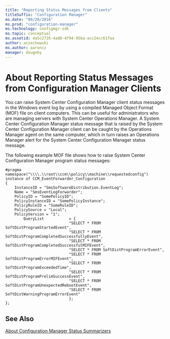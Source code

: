 ```yaml
---
title: "Reporting Status Messages from Clients"
titleSuffix: "Configuration Manager"
ms.date: "09/20/2016"
ms.prod: "configuration-manager"
ms.technology: configmgr-sdk
ms.topic: conceptual
ms.assetid: 4a5c2726-4ad8-4f94-95ba-acc24cc61faa
author: aczechowski
ms.author: aaroncz
manager: dougeby
---
```

# About Reporting Status Messages from Configuration Manager Clients
You can raise System Center Configuration Manager client status messages in the Windows event log by using a compiled Managed Object Format (MOF) file on client computers. This can be useful for administrators who are managing servers with System Center Operations Manager. A System Center Configuration Manager status message that is raised by the System Center Configuration Manager client can be caught by the Operations Manager agent on the same computer, which in turn raises an Operations Manager alert for the System Center Configuration Manager status message.  

 The following example MOF file shows how to raise System Center Configuration Manager program status messages:  

```  
#pragma namespace("\\\\.\\root\\ccm\\policy\\machine\\requestedconfig")  
instance of CCM_EventForwarder_Configuration  
{  
    InstanceID = "SmsSoftwareDistribution.EventLog";  
    Name = "SmsEventLogForwarder";  
    PolicyID = "SomePolicyID";  
    PolicyInstanceID = "SomePolicyInstance";  
    PolicyRuleID = "SomeRuleID";  
    PolicySource = "Local";  
    PolicyVersion = "1";  
        QueryList           = {  
                            "SELECT * FROM SoftDistProgramStartedEvent",  
                            "SELECT * FROM SoftDistProgramCompletedSuccessfullyEvent",  
                            "SELECT * FROM SoftDistProgramCompletedSuccessfulMIFEvent",  
                            "SELECT * FROM SoftDistProgramErrorEvent",  
                            "SELECT * FROM SoftDistProgramErrorMIFEvent",  
                            "SELECT * FROM SoftDistProgramExceededTime",  
                            "SELECT * FROM SoftDistProgramPrelimSuccessEvent",  
                            "SELECT * FROM SoftDistProgramUnexpectedRebootEvent",  
                            "SELECT * FROM SoftDistWarningProgramErrorEvent"  
                            };    
};  
```  

## See Also  
 [About Configuration Manager Status Summarizers](../../../../develop/core/servers/manage/about-configuration-manager-status-summarizers.md)
